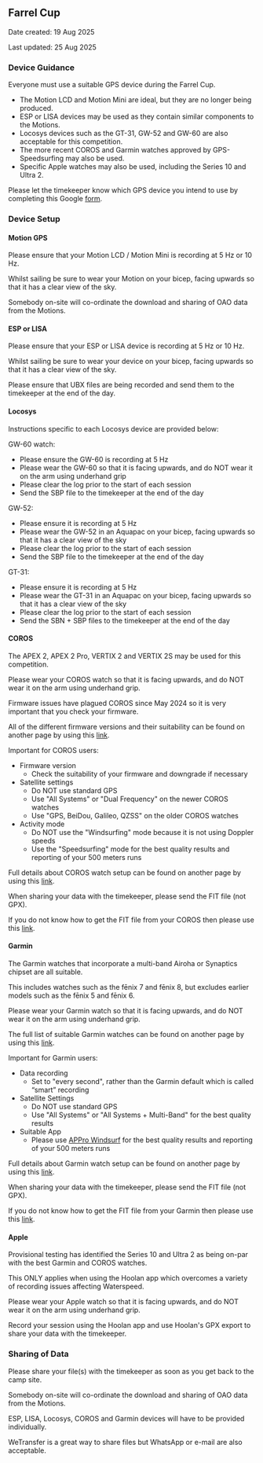 ## Farrel Cup

Date created: 19 Aug 2025

Last updated: 25 Aug 2025



### Device Guidance

Everyone must use a suitable GPS device during the Farrel Cup.

- The Motion LCD and Motion Mini are ideal, but they are no longer being produced.
- ESP or LISA devices may be used as they contain similar components to the Motions.
- Locosys devices such as the GT-31, GW-52 and GW-60 are also acceptable for this competition.
- The more recent COROS and Garmin watches approved by GPS-Speedsurfing may also be used.
- Specific Apple watches may also be used, including the Series 10 and Ultra 2. 

Please let the timekeeper know which GPS device you intend to use by completing this Google [form](https://tinyurl.com/4yfm6w32).



### Device Setup

#### Motion GPS

Please ensure that your Motion LCD / Motion Mini is recording at 5 Hz or 10 Hz.

Whilst sailing be sure to wear your Motion on your bicep, facing upwards so that it has a clear view of the sky.

Somebody on-site will co-ordinate the download and sharing of OAO data from the Motions.



#### ESP or LISA

Please ensure that your ESP or LISA device is recording at 5 Hz or 10 Hz.

Whilst sailing be sure to wear your device on your bicep, facing upwards so that it has a clear view of the sky.

Please ensure that UBX files are being recorded and send them to the timekeeper at the end of the day.



#### Locosys

Instructions specific to each Locosys device are provided below:

GW-60 watch:

- Please ensure the GW-60 is recording at 5 Hz
- Please wear the GW-60 so that it is facing upwards, and do NOT wear it on the arm using underhand grip
- Please clear the log prior to the start of each session
- Send the SBP file to the timekeeper at the end of the day

GW-52:

- Please ensure it is recording at 5 Hz
- Please wear the GW-52 in an Aquapac on your bicep, facing upwards so that it has a clear view of the sky
- Please clear the log prior to the start of each session
- Send the SBP file to the timekeeper at the end of the day

GT-31:

- Please ensure it is recording at 5 Hz
- Please wear the GT-31 in an Aquapac on your bicep, facing upwards so that it has a clear view of the sky
- Please clear the log prior to the start of each session
- Send the SBN + SBP files to the timekeeper at the end of the day



#### COROS

The APEX 2, APEX 2 Pro, VERTIX 2 and VERTIX 2S may be used for this competition.

Please wear your COROS watch so that it is facing upwards, and do NOT wear it on the arm using underhand grip.

Firmware issues have plagued COROS since May 2024 so it is very important that you check your firmware.

All of the different firmware versions and their suitability can be found on another page by using this [link](https://logiqx.github.io/gps-details/devices/coros/firmware/).

Important for COROS users:

- Firmware version
  - Check the suitability of your firmware and downgrade if necessary
- Satellite settings
  - Do NOT use standard GPS
  - Use "All Systems" or "Dual Frequency" on the newer COROS watches
  - Use "GPS, BeiDou, Galileo, QZSS" on the older COROS watches
- Activity mode
  - Do NOT use the "Windsurfing" mode because it is not using Doppler speeds
  - Use the "Speedsurfing" mode for the best quality results and reporting of your 500 meters runs

Full details about COROS watch setup can be found on another page by using this [link](https://logiqx.github.io/gps-guides/guidance/coros/setup/).

When sharing your data with the timekeeper, please send the FIT file (not GPX).

If you do not know how to get the FIT file from your COROS then please use this [link](https://logiqx.github.io/gps-guides/guidance/coros/analysis/).



#### Garmin

The Garmin watches that incorporate a multi-band Airoha or Synaptics chipset are all suitable.

This includes watches such as the fēnix 7 and fēnix 8, but excludes earlier models such as the fēnix 5 and fēnix 6.

Please wear your Garmin watch so that it is facing upwards, and do NOT wear it on the arm using underhand grip.

The full list of suitable Garmin watches can be found on another page by using this [link](https://logiqx.github.io/gps-details/devices/garmin/watches/).

Important for Garmin users:

- Data recording
  - Set to "every second", rather than the Garmin default which is called “smart” recording
- Satellite Settings
  - Do NOT use standard GPS
  - Use "All Systems" or "All Systems + Multi-Band" for the best quality results
- Suitable App
  - Please use [APPro Windsurf](https://apps.garmin.com/apps/9567700b-6587-44be-9708-879bfc844791) for the best quality results and reporting of your 500 meters runs

Full details about Garmin watch setup can be found on another page by using this [link](https://logiqx.github.io/gps-guides/guidance/garmin/setup/).

When sharing your data with the timekeeper, please send the FIT file (not GPX).

If you do not know how to get the FIT file from your Garmin then please use this [link](https://logiqx.github.io/gps-guides/guidance/garmin/analysis/).



#### Apple

Provisional testing has identified the Series 10 and Ultra 2 as being on-par with the best Garmin and COROS watches.

This ONLY applies when using the Hoolan app which overcomes a variety of recording issues affecting Waterspeed.

Please wear your Apple watch so that it is facing upwards, and do NOT wear it on the arm using underhand grip.

Record your session using the Hoolan app and use Hoolan's GPX export to share your data with the timekeeper. 



### Sharing of Data

Please share your file(s) with the timekeeper as soon as you get back to the camp site.

Somebody on-site will co-ordinate the download and sharing of OAO data from the Motions.

ESP, LISA, Locosys, COROS and Garmin devices will have to be provided individually.

WeTransfer is a great way to share files but WhatsApp or e-mail are also acceptable.